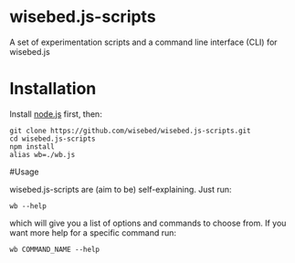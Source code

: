 wisebed.js-scripts
==================

A set of experimentation scripts and a command line interface (CLI) for wisebed.js

# Installation

Install [node.js](http://nodejs.org/) first, then:

```
git clone https://github.com/wisebed/wisebed.js-scripts.git
cd wisebed.js-scripts
npm install
alias wb=./wb.js
```

#Usage

wisebed.js-scripts are (aim to be) self-explaining. Just run:

```
wb --help
```

which will give you a list of options and commands to choose from.
If you want more help for a specific command run:

```
wb COMMAND_NAME --help
```
